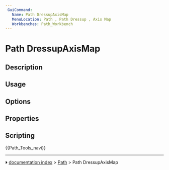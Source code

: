 ```yaml
---
 GuiCommand:
   Name: Path DressupAxisMap
   MenuLocation: Path , Path Dressup , Axis Map
   Workbenches: Path_Workbench
---
```


# Path DressupAxisMap

## Description

## Usage

## Options

## Properties

## Scripting




 {{Path_Tools_navi}}



---
⏵ [documentation index](../README.md) > [Path](Path_Workbench.md) > Path DressupAxisMap
